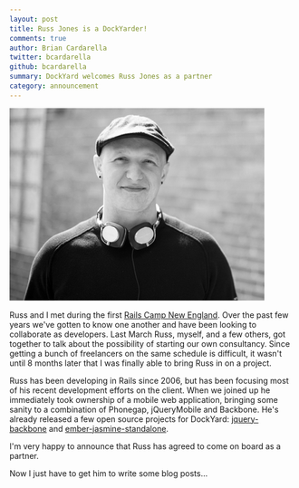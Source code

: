 ```yaml
---
layout: post
title: Russ Jones is a DockYarder!
comments: true
author: Brian Cardarella
twitter: bcardarella
github: bcardarella
summary: DockYard welcomes Russ Jones as a partner
category: announcement
---
```


![Russ Jones](/images/russ-jones.png)

Russ and I met during the first [Rails Camp New
England](http://railscamps.com). Over the past few years we've gotten to know one another and have been looking to collaborate as developers. Last March Russ, myself, and a few others, got together to talk about the possibility of starting our own consultancy. Since getting a bunch of freelancers on the same schedule is difficult, it wasn't until 8 months later that I was finally able to bring Russ in on a project.

Russ has been developing in Rails since 2006, but has been focusing most of his recent development efforts on the client. When we joined up he immediately took ownership of a mobile web application, bringing some sanity to a combination of Phonegap, jQueryMobile and Backbone. He's already released a few open source projects for DockYard: [jquery-backbone](https://github.com/dockyard/jquerymobile-backbone) and [ember-jasmine-standalone](https://github.com/dockyard/ember-jasmine-standalone).

I'm very happy to announce that Russ has agreed to come on board as a
partner.

Now I just have to get him to write some blog posts...
